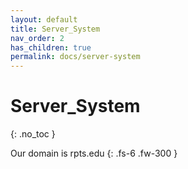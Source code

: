 ```yaml
---
layout: default
title: Server_System
nav_order: 2
has_children: true
permalink: docs/server-system
---
```


# Server_System
{: .no_toc }

Our domain is rpts.edu
{: .fs-6 .fw-300 }
